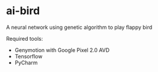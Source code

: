 # ai-bird
A neural network using genetic algorithm to play flappy bird

Required tools:
- Genymotion with Google Pixel 2.0 AVD
- Tensorflow
- PyCharm
